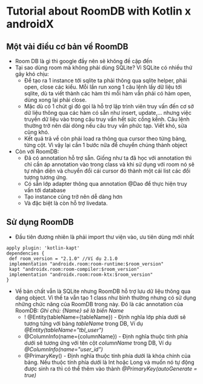 # Tutorial about RoomDB with Kotlin x androidX
## Một vài điều cơ bản về RoomDB
* Room DB là gì thì google đầy nên sẽ không đề cập đến
* Tại sao dùng room mà không phải dùng SQLite? Vì SQLite có nhiều thứ gây khó chịu:
  * Để tạo ra 1 instance tới sqlite ta phải thông qua sqlite helper, phải open, close các kiểu. Mỗi lần run xong 1 câu lệnh lấy dữ liệu tới sqlite, dù ta viết thành các hàm thì mỗi hàm vẫn phải có hàm open, dùng xong lại phải close.
  * Mặc dù có 1 chút gì đó gọi là hỗ trợ lập trình viên truy vấn đến cơ sở dữ liệu thông qua các hàm có sẵn như insert, update,... nhưng việc truyền dữ liệu vào trong câu truy vấn hết sức cồng kềnh. Câu lệnh thường trở nên dài dòng nếu câu truy vấn phức tạp. Viết khó, sửa cũng khó.
  * Kết quả trả về còn phải load ra thông qua cursor theo từng bảng, từng cột. Vì vậy lại cần 1 bước nữa để chuyển chúng thành object
* Còn với RoomDB:
  * Đã có annotation hỗ trợ sẵn. Giống như ta đã học với annotation thì chỉ cần áp annotation vào trong class và khi sử dụng với room nó sẽ tự nhận diện và chuyển đổi cái cursor đó thành một cái list các đối tượng tương ứng.
  * Có sẵn lớp adapter thông qua annotation @Dao để thực hiện truy vấn tới database
  * Tạo instance cũng trở nên dễ dàng hơn
  * Và đặc biệt là còn hỗ trợ livedata.
## Sử dụng RoomDB
* Đầu tiên đương nhiên là phải import thư viện vào, ưu tiên dùng mới nhất
```
apply plugin: 'kotlin-kapt'
dependencies {
 def room_version = "2.1.0" //Ví dụ 2.1.0
 implementation "androidx.room:room-runtime:$room_version"
 kapt "androidx.room:room-compiler:$room_version"
 implementation "androidx.room:room-ktx:$room_version"
}
```
* Về bản chất vẫn là SQLite nhưng RoomDB hỗ trợ lưu dữ liệu thông qua dạng object. Vì thế ta vẫn tạo 1 class như bình thường nhưng có sử dụng những chức năng của RoomDB trong này. Đó là các annotation của RoomDB:
  *Ghi chú: {Name} sẽ là biến Name*
  * ! @Entity(tableName={tableName}) - Định nghĩa lớp phía dưới sẽ tương tứng với bảng *tableName* trong DB, Ví dụ *@Entity(tableName="tbl_user")*
  * @ColumnInfo(name={columnName}) - Định nghĩa thuộc tính phía dưới sẽ tương ứng với tên cột *columnName* trong DB, Ví dụ *@ColumnInfo(name="user_id")*
  * @PrimaryKey() - Định nghĩa thuộc tính phía dưới là khóa chính của bảng. Nếu thuộc tính phía dưới là Int hoặc Long và muốn nó tự động được sinh ra thì có thể thêm vào thành *@PrimaryKey(autoGenerate = true)*
  
